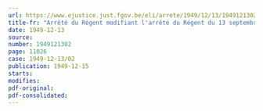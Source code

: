 ```yaml
---
url: https://www.ejustice.just.fgov.be/eli/arrete/1949/12/13/1949121302/justel
title-fr: "Arrêté du Régent modifiant l'arrêté du Régent du 13 septembre 1949 portant nomination d'un commissaire d'Etat et d'un commissaire d'Etat adjoint à la sécurité sociale"
date: 1949-12-13
source:
number: 1949121302
page: 11026
case: 1949-12-13/02
publication: 1949-12-15
starts:
modifies:
pdf-original:
pdf-consolidated:
---
```


